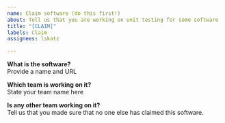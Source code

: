 ```yaml
---
name: Claim software (do this first!)
about: Tell us that you are working on unit testing for some software
title: "[CLAIM]"
labels: Claim
assignees: lskatz

---
```


**What is the software?**  
Provide a name and URL

**Which team is working on it?**  
State your team name here

**Is any other team working on it?**  
Tell us that you made sure that no one else has claimed this software.
